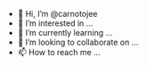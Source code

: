 - 👋 Hi, I’m @carnotojee
- 👀 I’m interested in ...
- 🌱 I’m currently learning ...
- 💞️ I’m looking to collaborate on ...
- 📫 How to reach me ...

<!---
carnotojee/carnotojee is a ✨ special ✨ repository because its `README.md` (this file) appears on your GitHub profile.
You can click the Preview link to take a look at your changes.
--->
